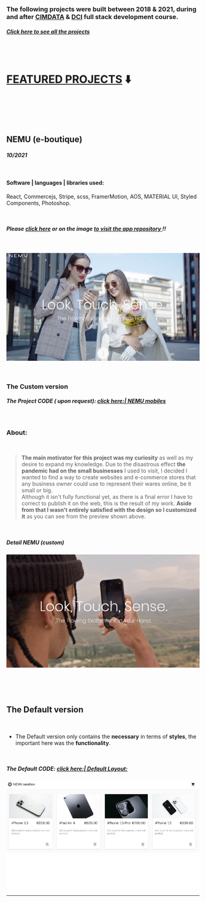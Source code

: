 ### The following projects were built between 2018 & 2021, during and after [CIMDATA](https://www.cimdata.de/weiterbildung/webentwicklung/) & [DCI](https://digitalcareerinstitute.org/) full stack development course.

##### [**Click here** to see all the projects](https://github.com/nadiamariduena/react)

<br>
<br>

# <u>FEATURED PROJECTS</u> ⬇️

<br>

<br>
<br>
<br>

## NEMU (e-boutique)

#### _10/2021_

<br>

#### Software | languages | libraries used:

React, Commercejs, Stripe, scss, FramerMotion, AOS, MATERIAL UI, Styled Components, Photoshop.

<!-- | Software | languages | libraries used: |
| :------: | :-------: | :-------------: |
|  col 1   |   col2    |      col 1      | -->

<br>

##### Please [click here](https://github.com/nadiamariduena/e-commerce-react-stripe) or on the image <u>**to visit the app repository** </u>!!

<br>

[<img src="./img_readme/NEMU_1.jpg"/>](https://github.com/nadiamariduena/e-commerce-react-stripe)

<!-- [<img src="./img_readme/NEMU_2.jpg"/>]() -->

<br>

### The Custom version

##### The Project CODE ( upon request): [click here:| NEMU mobiles](https://github.com/nadiamariduena/custom-ecommerce-shop-react-stripe-clean)

<br>

### About:

<br>

> **The main motivator for this project was my curiosity** as well as my desire to expand my knowledge. Due to the disastrous effect **the pandemic had on the small businesses** I used to visit, I decided I wanted to find a way to create websites and e-commerce stores that any business owner could use to represent their wares online, be it small or big. <br>
> Although it isn't fully functional yet, as there is a final error I have to correct to publish it on the web, this is the result of my work.
> **Aside from that I wasn't entirely satisfied with the design so I customized it** as you can see from the preview shown above.

<br>

##### Detail NEMU (custom)

[<img src="./img_readme/NEMU_2.jpg"/>](https://github.com/nadiamariduena/e-commerce-react-stripe)

<br>
<br>
<br>

## The Default version

<br>

- The Default version only contains the **necessary** in terms of **styles**, the important here was the **functionality**.

<br>

##### The Default CODE: [ click here:| Default Layout: ](https://github.com/nadiamariduena/e-commerce-react-stripe)

[<img src="./img_readme/nemu_default-design.jpg"/>](https://github.com/nadiamariduena/e-commerce-react-stripe)

<hr>
<br>
